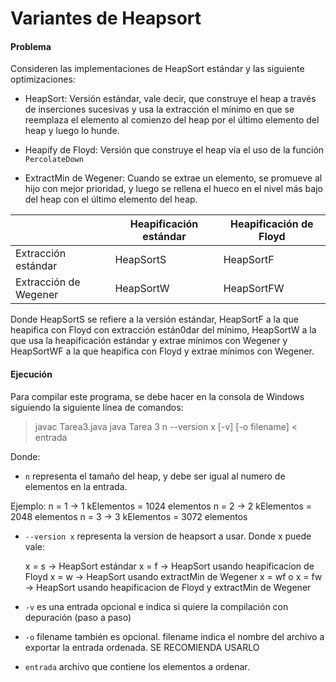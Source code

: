 # Variantes de Heapsort

#### Problema

Consideren las implementaciones de HeapSort estándar y las siguiente optimizaciones:

- HeapSort: Versión estándar, vale decir, que construye el heap a través de inserciones sucesivas y usa la extracción el mínimo en que se reemplaza el elemento al comienzo del heap por el último elemento del heap y luego lo hunde.

- Heapify de Floyd: Versión que construye el heap vía el uso de la función `PercolateDown`

- ExtractMin de Wegener: Cuando se extrae un elemento, se promueve al hijo con mejor prioridad, y luego se rellena el hueco en el nivel más bajo del heap con el último elemento del heap.

|   | Heapificación estándar | Heapificación de Floyd |
|---|---|---|
| Extracción estándar | HeapSortS | HeapSortF |
| Extracción de Wegener | HeapSortW | HeapSortFW |

Donde HeapSortS se refiere a la versión estándar, HeapSortF a la que heapifica con Floyd con extracción están0dar del mínimo, HeapSortW a la que usa la heapificación estándar y extrae mínimos con Wegener y HeapSortWF a la que heapifica con Floyd y extrae mínimos con Wegener.

#### Ejecución

Para compilar este programa, se debe hacer en la consola de Windows siguiendo la siguiente línea de comandos:

> javac Tarea3.java
> java Tarea 3 n --version x [-v] [-o filename] < entrada

Donde:

- `n` representa el tamaño del heap, y debe ser igual al numero de elementos en la entrada. 

Ejemplo:
	n = 1 -> 1 kElementos = 1024 elementos
	n = 2 -> 2 kElementos = 2048 elementos
	n = 3 -> 3 kElementos = 3072 elementos
	
- `--version x` representa la version de heapsort a usar. Donde x puede vale:

   x = s -> HeapSort estándar 
   x = f -> HeapSort usando heapificacion de Floyd
   x = w -> HeapSort usando extractMin de Wegener
   x = wf o x = fw -> HeapSort usando heapificacion de Floyd y extractMin de Wegener
   
- `-v` es una entrada opcional e indica si quiere la compilación con depuración (paso a paso)

- `-o` filename también es opcional. filename indica el nombre del archivo a exportar la entrada ordenada. SE RECOMIENDA USARLO

- `entrada` archivo que contiene los elementos a ordenar. 



